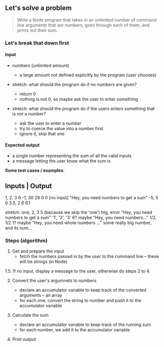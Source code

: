 
## Let's solve a problem

> Write a Node program that takes in an unlimited number of command line
> arguments that are numbers, goes through each of them, and prints out their
> sum.

### Let's break that down first

#### Input

- numbers (unlimited amount)
    - a large amount not defined explicitly by the program (user chooses)

- stretch: what should the program do if no numbers are given?
    - return 0
    - nothing is not 0, so maybe ask the user to enter something

- stretch: what should the program do if the users enters something that is not
  a number?
    - ask the user to enter a number
    - try to coerce the value into a number first
    - ignore it, skip that one

#### Expected output

- a single number representing the sum of all the valid inputs
- a message letting the user know what the sum is

__Some test cases / examples__:

Inputs      | Output
--------------------
1, 2, 3         6
-1, 30          29
0               0
[no input]      "Hey, you need numbers to get a sum"
-5, 5           0
3.5, 2.6        6.1

stretch:
one, 2, 3       5 (because we skip the 'one')
htg, error      "Hey, you need numbers to get a sum"
'1', '2', '3'   6? maybe "Hey, you need numbers..."
1/2, 1/2        1? maybe "Hey, you need whole numbers ..."
some really big number, and its sum...

### Steps (algorithm)

1. Get and prepare the input
    - fetch the numbers passed in by the user to the command line – these will
      be strings (in Node)

1.5. If no input, display a message to the user, otherwise do steps 2 to 4.

2. Convert the user's argumnets to numbers
    - declare an accumulator variable to keep track of the converted arguments –
      an array
    - for each one, convert the string to number and push it to the accumulator
      variable

3. Calculate the sum
    - declare an accumulator variable to keep track of the running sum
    - for each number, we add it to the accumulator variable

4. Print output



